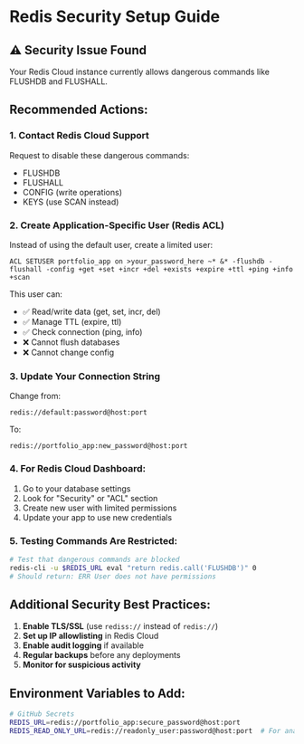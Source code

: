 # Redis Security Setup Guide

## ⚠️ Security Issue Found
Your Redis Cloud instance currently allows dangerous commands like FLUSHDB and FLUSHALL.

## Recommended Actions:

### 1. Contact Redis Cloud Support
Request to disable these dangerous commands:
- FLUSHDB
- FLUSHALL  
- CONFIG (write operations)
- KEYS (use SCAN instead)

### 2. Create Application-Specific User (Redis ACL)
Instead of using the default user, create a limited user:

```redis
ACL SETUSER portfolio_app on >your_password_here ~* &* -flushdb -flushall -config +get +set +incr +del +exists +expire +ttl +ping +info +scan
```

This user can:
- ✅ Read/write data (get, set, incr, del)
- ✅ Manage TTL (expire, ttl)
- ✅ Check connection (ping, info)
- ❌ Cannot flush databases
- ❌ Cannot change config

### 3. Update Your Connection String
Change from:
```
redis://default:password@host:port
```

To:
```
redis://portfolio_app:new_password@host:port
```

### 4. For Redis Cloud Dashboard:
1. Go to your database settings
2. Look for "Security" or "ACL" section
3. Create new user with limited permissions
4. Update your app to use new credentials

### 5. Testing Commands Are Restricted:
```bash
# Test that dangerous commands are blocked
redis-cli -u $REDIS_URL eval "return redis.call('FLUSHDB')" 0
# Should return: ERR User does not have permissions
```

## Additional Security Best Practices:

1. **Enable TLS/SSL** (use `rediss://` instead of `redis://`)
2. **Set up IP allowlisting** in Redis Cloud
3. **Enable audit logging** if available
4. **Regular backups** before any deployments
5. **Monitor for suspicious activity**

## Environment Variables to Add:
```bash
# GitHub Secrets
REDIS_URL=redis://portfolio_app:secure_password@host:port
REDIS_READ_ONLY_URL=redis://readonly_user:password@host:port  # For analytics
```